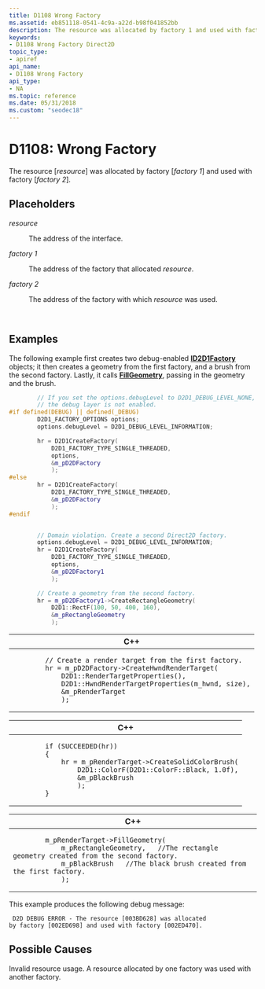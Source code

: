 ```yaml
---
title: D1108 Wrong Factory
ms.assetid: eb851118-0541-4c9a-a22d-b98f041852bb
description: The resource was allocated by factory 1 and used with factory 2.
keywords:
- D1108 Wrong Factory Direct2D
topic_type:
- apiref
api_name:
- D1108 Wrong Factory
api_type:
- NA
ms.topic: reference
ms.date: 05/31/2018
ms.custom: "seodec18"
---
```


# D1108: Wrong Factory

The resource \[*resource*\] was allocated by factory \[*factory 1*\] and used with factory \[*factory 2*\].

## Placeholders

<dl> <dt>

<span id="resource"></span><span id="RESOURCE"></span>*resource*
</dt> <dd>

The address of the interface.

</dd> <dt>

<span id="factory_1"></span><span id="FACTORY_1"></span>*factory 1*
</dt> <dd>

The address of the factory that allocated *resource*.

</dd> <dt>

<span id="factory_2"></span><span id="FACTORY_2"></span>*factory 2*
</dt> <dd>

The address of the factory with which *resource* was used.

</dd> </dl> 




 

## Examples

The following example first creates two debug-enabled [**ID2D1Factory**](/windows/win32/api/d2d1/nn-d2d1-id2d1factory) objects; it then creates a geometry from the first factory, and a brush from the second factory. Lastly, it calls [**FillGeometry**](/windows/win32/api/d2d1/nf-d2d1-id2d1rendertarget-fillgeometry), passing in the geometry and the brush.


```C++
        // If you set the options.debugLevel to D2D1_DEBUG_LEVEL_NONE,
        // the debug layer is not enabled.
#if defined(DEBUG) || defined(_DEBUG)
        D2D1_FACTORY_OPTIONS options;
        options.debugLevel = D2D1_DEBUG_LEVEL_INFORMATION;

        hr = D2D1CreateFactory(
            D2D1_FACTORY_TYPE_SINGLE_THREADED,
            options,
            &m_pD2DFactory
            );
#else
        hr = D2D1CreateFactory(
            D2D1_FACTORY_TYPE_SINGLE_THREADED,
            &m_pD2DFactory
            );
#endif


        // Domain violation. Create a second Direct2D factory.
        options.debugLevel = D2D1_DEBUG_LEVEL_INFORMATION;
        hr = D2D1CreateFactory(
            D2D1_FACTORY_TYPE_SINGLE_THREADED,
            options,
            &m_pD2DFactory1
            );

        // Create a geometry from the second factory.
        hr = m_pD2DFactory1->CreateRectangleGeometry(
            D2D1::RectF(100, 50, 400, 160),
            &m_pRectangleGeometry
            );
```



<span codelanguage="ManagedCPlusPlus"></span>

<table>
<colgroup>
<col style="width: 100%" />
</colgroup>
<thead>
<tr class="header">
<th>C++</th>
</tr>
</thead>
<tbody>
<tr class="odd">
<td><pre><code>        // Create a render target from the first factory.
        hr = m_pD2DFactory->CreateHwndRenderTarget(
            D2D1::RenderTargetProperties(),
            D2D1::HwndRenderTargetProperties(m_hwnd, size),
            &m_pRenderTarget
            );</code></pre></td>
</tr>
</tbody>
</table>

<span codelanguage="ManagedCPlusPlus"></span>

<table>
<colgroup>
<col style="width: 100%" />
</colgroup>
<thead>
<tr class="header">
<th>C++</th>
</tr>
</thead>
<tbody>
<tr class="odd">
<td><pre><code>        if (SUCCEEDED(hr))
        {
            hr = m_pRenderTarget->CreateSolidColorBrush(
                D2D1::ColorF(D2D1::ColorF::Black, 1.0f),
                &m_pBlackBrush
                );
        }</code></pre></td>
</tr>
</tbody>
</table>

<span codelanguage="ManagedCPlusPlus"></span>

<table>
<colgroup>
<col style="width: 100%" />
</colgroup>
<thead>
<tr class="header">
<th>C++</th>
</tr>
</thead>
<tbody>
<tr class="odd">
<td><pre><code>        m_pRenderTarget->FillGeometry(
            m_pRectangleGeometry,   //The rectangle geometry created from the second factory.
            m_pBlackBrush   //The black brush created from the first factory.
            );</code></pre></td>
</tr>
</tbody>
</table>



This example produces the following debug message:


```
 D2D DEBUG ERROR - The resource [003BD628] was allocated 
by factory [002ED698] and used with factory [002ED470].
```



## Possible Causes

Invalid resource usage. A resource allocated by one factory was used with another factory.

 

 
